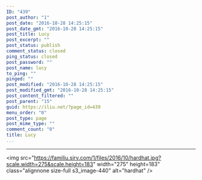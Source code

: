 ```yaml
---
ID: "439"
post_author: "1"
post_date: "2016-10-28 14:25:15"
post_date_gmt: "2016-10-28 14:25:15"
post_title: Lucy
post_excerpt: ""
post_status: publish
comment_status: closed
ping_status: closed
post_password: ""
post_name: lucy
to_ping: ""
pinged: ""
post_modified: "2016-10-28 14:25:15"
post_modified_gmt: "2016-10-28 14:25:15"
post_content_filtered: ""
post_parent: "15"
guid: https://iliu.net/?page_id=439
menu_order: "0"
post_type: page
post_mime_type: ""
comment_count: "0"
title: Lucy
...
```

---

<img src="https://familiu.sirv.com/1/files/2016/10/hardhat.jpg?scale.width=275&scale.height=183" width="275" height=183" class="alignnone size-full s3_image-440"  alt="hardhat" />

